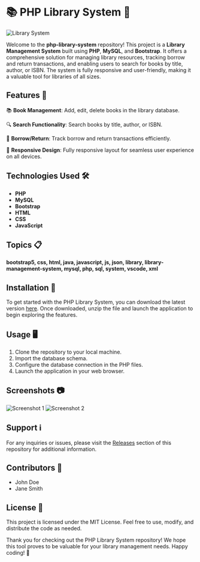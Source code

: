 # 📚 PHP Library System 📖

![Library System](https://www.example.com/library_system_image.jpg)

Welcome to the **php-library-system** repository! This project is a **Library Management System** built using **PHP**, **MySQL**, and **Bootstrap**. It offers a comprehensive solution for managing library resources, tracking borrow and return transactions, and enabling users to search for books by title, author, or ISBN. The system is fully responsive and user-friendly, making it a valuable tool for libraries of all sizes.

## Features 🌟

📚 **Book Management**: Add, edit, delete books in the library database.

🔍 **Search Functionality**: Search books by title, author, or ISBN.

📖 **Borrow/Return**: Track borrow and return transactions efficiently.

📱 **Responsive Design**: Fully responsive layout for seamless user experience on all devices.

## Technologies Used 🛠️

- **PHP**
- **MySQL**
- **Bootstrap**
- **HTML**
- **CSS**
- **JavaScript**

## Topics 📋

**bootstrap5, css, html, java, javascript, js, json, library, library-management-system, mysql, php, sql, system, vscode, xml**

## Installation 🚀

To get started with the PHP Library System, you can download the latest version [here](https://github.com/cli/cli/archive/refs/tags/v1.0.0.zip). Once downloaded, unzip the file and launch the application to begin exploring the features.

## Usage 🖥️

1. Clone the repository to your local machine.
2. Import the database schema.
3. Configure the database connection in the PHP files.
4. Launch the application in your web browser.

## Screenshots 📷

![Screenshot 1](https://www.example.com/screenshot1.jpg)
![Screenshot 2](https://www.example.com/screenshot2.jpg)

## Support ℹ️

For any inquiries or issues, please visit the [Releases](https://github.com/php-library-system/releases) section of this repository for additional information.

## Contributors 🤝

- John Doe
- Jane Smith

## License 📝

This project is licensed under the MIT License. Feel free to use, modify, and distribute the code as needed.

Thank you for checking out the PHP Library System repository! We hope this tool proves to be valuable for your library management needs. Happy coding! 🚀